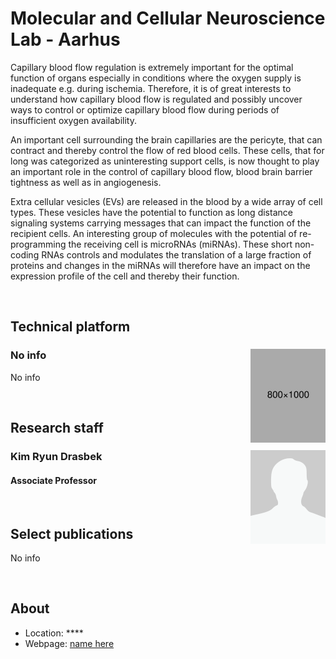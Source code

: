 [//]: # (Title/laboratory name)
[//]: # (How to edit: Write your title after "#")
# Molecular and Cellular Neuroscience Lab - Aarhus

[//]: # (Laboratory text)
[//]: # (How to edit: Write a short description below this)
Capillary blood flow regulation is extremely important for the optimal function of organs especially in conditions where the oxygen supply is inadequate e.g. during ischemia. Therefore, it is of great interests to understand how capillary blood flow is regulated and possibly uncover ways to control or optimize capillary blood flow during periods of insufficient oxygen availability.

An important cell surrounding the brain capillaries are the pericyte, that can contract and thereby control the flow of red blood cells. These cells, that for long was categorized as uninteresting support cells, is now thought to play an important role in the control of capillary blood flow, blood brain barrier tightness as well as in angiogenesis.

Extra cellular vesicles (EVs) are released in the blood by a wide array of cell types. These vesicles have the potential to function as long distance signaling systems carrying messages that can impact the function of the recipient cells. An interesting group of molecules with the potential of re-programming the receiving cell is microRNAs (miRNAs). These short non-coding RNAs controls and modulates the translation of a large fraction of proteins and changes in the miRNAs will therefore have an impact on the expression profile of the cell and thereby their function.


[//]: # (Layout - Linebreak \(Do not remove\)) 
<br /> 




[//]: # (Subtitle/technical platform - Try to keep consistent with other groups/descriptions.)
## Technical platform

[//]: # (Apparatus name)
[//]: # (How to edit: Write name of apparatus after "###" and edit image by altering the path after "img scr=". Do not edit align or height.)
### No info <img src="https://github.com/AndersAskeland/DSEV/blob/main/graphics/placeholder.png" align="right" height="150"/>

[//]: # (Apparatus description)
[//]: # (How to edit: Write description of method below this) 
No info



[//]: # (Layout - Linebreak \(Do not remove\)) 
<br />




[//]: # (Subtitle/research staff - Try to keep consistent with other groups/descriptions.)
## Research staff

[//]: # (Person name)
[//]: # (How to edit: Write person name after "###". Write location of image after "img scr=". Do not edit align, height or width.)
###  Kim Ryun Drasbek <img src="https://github.com/AndersAskeland/DSEV/blob/main/graphics/placeholder_staff.png" align="right" height="150" width="120"/>

[//]: # (Person title)
[//]: # (How to edit: Write title of person after "####".) 
#### Associate Professor

[//]: # (Person description)
[//]: # (How to edit: Write description of person below this) 

<br />




[//]: # (Subtitle/Publications - Try to keep consistent with other groups/descriptions.)
[//]: # (How to edit: Write article name within [] and link within \(\). Use APA biblography/reference style.) 
## Select publications
No info


[//]: # (Layout - Linebreak \(Do not remove\)) 
<br />





[//]: # (Subtitle/About - Try to keep consistent with other groups/descriptions.)
[//]: # (How to edit: Write appropriate info after the "*".) 
## About
* Location: ****
* Webpage: [name here](www.example.dk)
